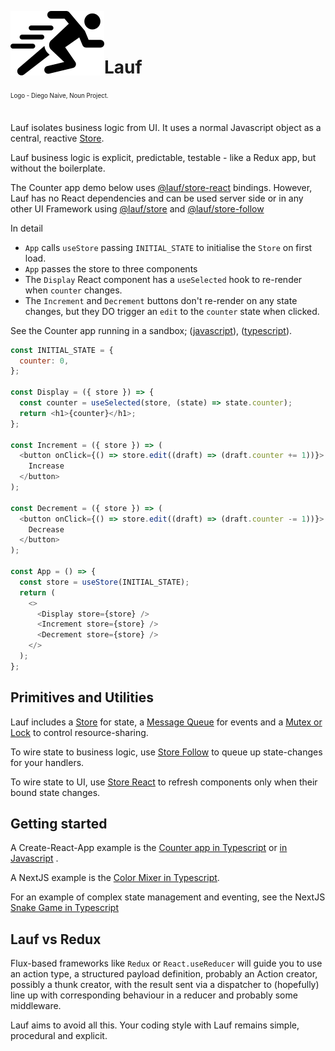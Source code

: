 <img src="https://github.com/cefn/lauf/raw/main/vector/logo.png" alt="Logo - Image of Runner" align="left"><br></br>

# Lauf

<sub><sup>Logo - Diego Naive, Noun Project.</sup></sub>
<br></br>

Lauf isolates business logic from UI. It uses a normal Javascript object as a central, reactive [Store](https://www.npmjs.com/package/@lauf/store).

Lauf business logic is explicit, predictable, testable - like a Redux app, but without the boilerplate.

The Counter app demo below uses
[@lauf/store-react](https://github.com/cefn/lauf/tree/main/modules/store-react)
bindings. However, Lauf has no React dependencies and can be used server side or
in any other UI Framework using
[@lauf/store](https://github.com/cefn/lauf/tree/main/modules/store) and
[@lauf/store-follow](https://github.com/cefn/lauf/tree/main/modules/store-follow)

In detail

- `App` calls `useStore` passing `INITIAL_STATE` to initialise the `Store` on first load.
- `App` passes the store to three components
- The `Display` React component has a `useSelected` hook to re-render when `counter` changes.
- The `Increment` and `Decrement` buttons don't re-render on any state changes, but they DO trigger an `edit` to the `counter` state when clicked.

See the Counter app running in a sandbox; ([javascript](https://codesandbox.io/s/github/cefn/lauf/tree/main/apps/counter-js)), ([typescript](https://codesandbox.io/s/github/cefn/lauf/tree/main/apps/counter)).

```javascript
const INITIAL_STATE = {
  counter: 0,
};

const Display = ({ store }) => {
  const counter = useSelected(store, (state) => state.counter);
  return <h1>{counter}</h1>;
};

const Increment = ({ store }) => (
  <button onClick={() => store.edit((draft) => (draft.counter += 1))}>
    Increase
  </button>
);

const Decrement = ({ store }) => (
  <button onClick={() => store.edit((draft) => (draft.counter -= 1))}>
    Decrease
  </button>
);

const App = () => {
  const store = useStore(INITIAL_STATE);
  return (
    <>
      <Display store={store} />
      <Increment store={store} />
      <Decrement store={store} />
    </>
  );
};
```

## Primitives and Utilities

Lauf includes a [Store](https://github.com/cefn/lauf/tree/main/modules/store) for state, a [Message Queue](https://github.com/cefn/lauf/tree/main/modules/queue) for events and a [Mutex or Lock](https://github.com/cefn/lauf/tree/main/modules/lock) to control resource-sharing.

To wire state to business logic, use [Store Follow](https://github.com/cefn/lauf/tree/main/modules/store-follow) to queue up state-changes for your handlers.

To wire state to UI, use [Store React](https://github.com/cefn/lauf/tree/main/modules/store-react) to refresh components only when their bound state changes.

## Getting started

A Create-React-App example is the [Counter app in Typescript](https://github.com/cefn/lauf/tree/main/apps/counter) or [in Javascript](https://github.com/cefn/lauf/tree/main/apps/counter-js) .

A NextJS example is the [Color Mixer in Typescript](https://github.com/cefn/lauf/tree/main/apps/nextjs-mixer).

For an example of complex state management and eventing, see the NextJS [Snake Game in Typescript](https://github.com/cefn/lauf/tree/main/apps/nextjs-snake)

## Lauf vs Redux

Flux-based frameworks like `Redux` or `React.useReducer` will guide you to use an action type, a structured payload definition, probably an Action creator, possibly a thunk creator, with the result sent via a dispatcher to (hopefully) line up with corresponding behaviour in a reducer and probably some middleware.

Lauf aims to avoid all this. Your coding style with Lauf remains simple, procedural and explicit.
